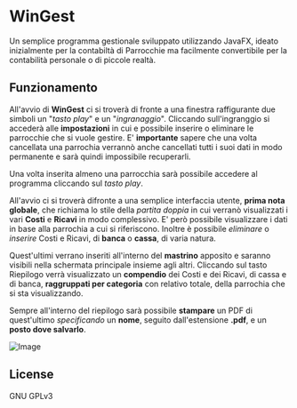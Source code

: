# WinGest
Un semplice programma gestionale sviluppato utilizzando JavaFX, ideato inizialmente per la contabiltà di Parrocchie ma facilmente convertibile per la contabilità personale o di piccole realtà.

## Funzionamento
All'avvio di **WinGest** ci si troverà di fronte a una finestra raffigurante due simboli un "*tasto play*" e un "*ingranaggio*".
Cliccando sull'ingranggio si accederà alle **impostazioni** in cui e possibile inserire o eliminare le parrocchie che si vuole gestire.
E' **importante** sapere che una volta cancellata una parrochia verrannò anche cancellati tutti i suoi dati in modo permanente e sarà quindi impossibile recuperarli.

Una volta inserita almeno una parrocchia sarà possibile accedere al programma cliccando sul *tasto play*.

All'avvio ci si troverà difronte a una semplice interfaccia utente, **prima nota globale**, che richiama lo stile della *partita doppia* in cui verranò visualizzati i vari **Costi** e **Ricavi** in modo complessivo. E' però possibile visualizzare i dati in base alla parrochia a cui si riferiscono. Inoltre è possibile *eliminare* o *inserire* Costi e Ricavi, di **banca** o **cassa**, di varia natura.

Quest'ultimi verrano inseriti all'interno del **mastrino** apposito e saranno visibili nella schermata principale insieme agli altri.
Cliccando sul tasto Riepilogo verrà visualizzato un **compendio** dei Costi e dei Ricavi, di cassa e di banca, **raggruppati per categoria** con relativo totale, della parrochia che si sta visualizzando.

Sempre all'interno del riepilogo sarà possibile **stampare** un PDF di quest'ultimo *specificando* un **nome**, seguito dall'estensione **.pdf**, e un **posto dove salvarlo**.

![Image](https://imgur.com/Be6irlb)

## License
GNU GPLv3


